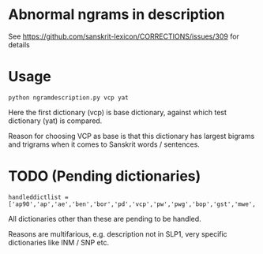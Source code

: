 # Abnormal ngrams in description

See https://github.com/sanskrit-lexicon/CORRECTIONS/issues/309 for details

# Usage

`python ngramdescription.py vcp yat`

Here the first dictionary (vcp) is base dictionary, against which test dictionary (yat) is compared.

Reason for choosing VCP as base is that this dictionary has largest bigrams and trigrams when it comes to Sanskrit words / sentences.

# TODO (Pending dictionaries)

	handleddictlist = ['ap90','ap','ae','ben','bor','pd','vcp','pw','pwg','bop','gst','mwe','shs','yat','wil','skd']

All dictionaries other than these are pending to be handled.

Reasons are multifarious, e.g. description not in SLP1, very specific dictionaries like INM / SNP etc.
